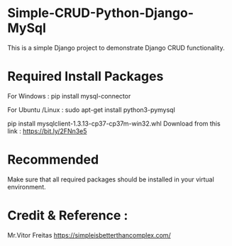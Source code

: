 # Simple-CRUD-Python-Django-MySql
This is a simple Django project to demonstrate Django CRUD functionality.

# Required Install Packages

For Windows : pip install mysql-connector

For Ubuntu /Linux : sudo apt-get install python3-pymysql

pip install mysqlclient-1.3.13-cp37-cp37m-win32.whl
Download from this link : https://bit.ly/2FNn3e5

# Recommended
Make sure that all required packages should be installed in your virtual environment.

# Credit & Reference :
Mr.Vitor Freitas
https://simpleisbetterthancomplex.com/
